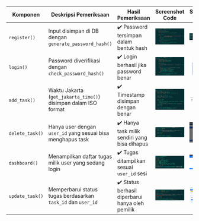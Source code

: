 | Komponen         | Deskripsi Pemeriksaan                                               | Hasil Pemeriksaan                              | Screenshot Code                         | Screenshot Tampilan                   |
| ---------------- | ------------------------------------------------------------------- | ---------------------------------------------- | --------------------------------------- | ------------------------------------- |
| `register()`     | Input disimpan di DB dengan `generate_password_hash()`              | ✔️ Password tersimpan dalam bentuk hash        | ![](code1.png)                          | ![](tamp1.png)                        |
| `login()`        | Password diverifikasi dengan `check_password_hash()`                | ✔️ Login berhasil jika password benar          | ![](code2.png)                          | ![](tamp2.png)                        |
| `add_task()`     | Waktu Jakarta (`get_jakarta_time()`) disimpan dalam ISO format      | ✔️ Timestamp disimpan dengan benar             | ![](code3.png)                          | ![](tamp3.png)                        |
| `delete_task()`  | Hanya user dengan `user_id` yang sesuai bisa menghapus task         | ✔️ Hanya task milik sendiri yang bisa dihapus  | ![](code4.png)                          | ![](tamp4.png)                        |
| `dashboard()`    | Menampilkan daftar tugas milik user yang sedang login               | ✔️ Tugas ditampilkan sesuai `user_id` sesi     | ![](code5.png)                          | ![](tamp5.png)                        |
| `update_task()`  | Memperbarui status tugas berdasarkan `task_id` dan `user_id`        | ✔️ Status berhasil diperbarui hanya oleh pemilik | ![](code6.png)                          | ![](tamp6.png)                        |
